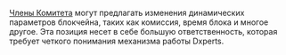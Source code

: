 [Члены Комитета](introduction/dxpcore) могут предлагать изменения динамических параметров блокчейна, таких как комиссия, время блока и многое другое. Эта позиция несет в себе большую ответственность, которая требует четкого понимания механизма работы Dxperts.